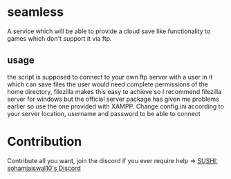 # seamless
A service which will be able to provide a cloud save like functionality to games which don't support it via ftp.

## usage
the script is supposed to connect to your own ftp server with a user in it which can save files the user would need complete permissions of the home directory, filezilla makes this easy to achieve so I recommend filezilla server for windows but the official server package has given me problems earlier so use the one provided with XAMPP. Change config.ini according to your server location, username and password to be able to connect

# Contribution
Contribute all you want, join the discord if you ever require help => 
[SUSHI: sohamjaiswal10's Discord](https://discord.gg/duPkZvF)